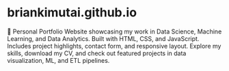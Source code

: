 # briankimutai.github.io
🚀 Personal Portfolio Website showcasing my work in Data Science, Machine Learning, and Data Analytics. Built with HTML, CSS, and JavaScript. Includes project highlights, contact form, and responsive layout. Explore my skills, download my CV, and check out featured projects in data visualization, ML, and ETL pipelines.
